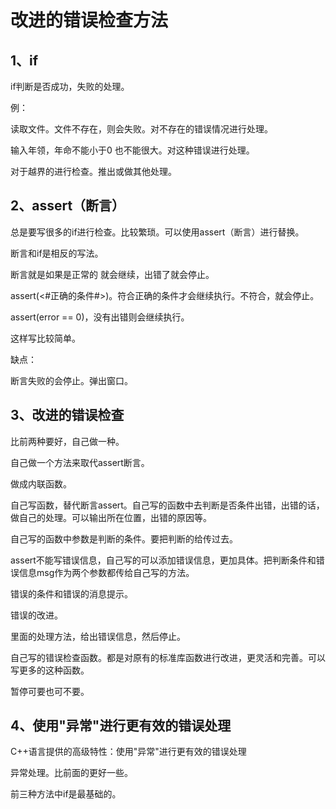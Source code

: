 # 改进的错误检查方法

## 1、if

if判断是否成功，失败的处理。

例：

读取文件。文件不存在，则会失败。对不存在的错误情况进行处理。

输入年领，年命不能小于0 也不能很大。对这种错误进行处理。

对于越界的进行检查。推出或做其他处理。

## 2、assert（断言）

总是要写很多的if进行检查。比较繁琐。可以使用assert（断言）进行替换。

断言和if是相反的写法。

断言就是如果是正常的 就会继续，出错了就会停止。

assert(<#正确的条件#>)。符合正确的条件才会继续执行。不符合，就会停止。

assert(error == 0)，没有出错则会继续执行。

这样写比较简单。

缺点：

断言失败的会停止。弹出窗口。

## 3、改进的错误检查

比前两种要好，自己做一种。

自己做一个方法来取代assert断言。

做成内联函数。

自己写函数，替代断言assert。自己写的函数中去判断是否条件出错，出错的话，做自己的处理。可以输出所在位置，出错的原因等。

自己写的函数中参数是判断的条件。要把判断的给传过去。

assert不能写错误信息，自己写的可以添加错误信息，更加具体。把判断条件和错误信息msg作为两个参数都传给自己写的方法。

错误的条件和错误的消息提示。

错误的改进。

里面的处理方法，给出错误信息，然后停止。

自己写的错误检查函数。都是对原有的标准库函数进行改进，更灵活和完善。可以写更多的这种函数。

暂停可要也可不要。

## 4、使用"异常"进行更有效的错误处理

C++语言提供的高级特性：使用"异常"进行更有效的错误处理

异常处理。比前面的更好一些。

前三种方法中if是最基础的。